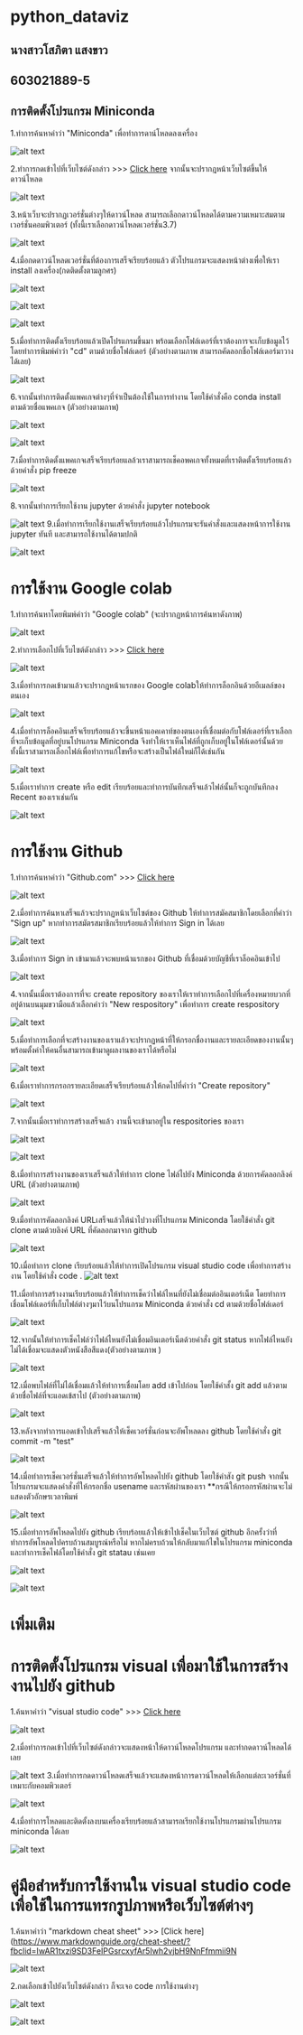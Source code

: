 # python_dataviz
## นางสาวโสภิตา  แสงขาว 
## 603021889-5 

## การติดตั้งโปรแกรม Miniconda
1.ทำการค้นหาคำว่า "Miniconda" เพื่อทำการดาน์โหลดลงเครื่อง

![alt text](1.1.1.png)

2.ทำการกดเข้าไปที่เว็บไซต์ดังกล่าว >>> [Click here](https://docs.conda.io/en/latest/miniconda.html)         จากนั้นจะปรากฎหน้าเว็บไซต์ขึ้นให้ดาวน์โหลด

![alt text](1.png)

3.หน้าเว็บจะปรากฏเวอร์ชั่นต่างๆให้ดาวน์โหลด สามารถเลือกดาวน์โหลดได้ตามความเหมาะสมตามเวอร์ชั่นคอมพิวเตอร์ (ทั้งนี้เราเลือกดาวน์โหลดเวอร์ชั่น3.7)

![alt text](2.png)

4.เมื่อกดดาวน์โหลดเวอร์ชั่นที่ต้องการเสร็จเรียบร้อยแล้ว ตัวโปรแกรมจะแสดงหน้าต่างเพื่อให้เรา install ลงเครื่อง(กดติดตั้งตามลูกศร)

![alt text](3.png)

![alt text](4.png)

![alt text](5.png)

5.เมื่อทำการติดตั้งเรียบร้อยแล้วเปิดโปรแกรมขึ้นมา พร้อมเลือกโฟล์เดอร์ที่เราต้องการจะเก็บข้อมูลไว้โดยทำการพิมพ์คำว่า "cd" ตามด้วยชื่อโฟล์เดอร์ (ตัวอย่างตามภาพ สามารถคัดลอกชื่อโฟล์เดอร์มาวางได้เลย)

![alt text](88.png) 

6.จากนั้นทำการติดตั้งแพคเกจต่างๆที่จำเป็นต้องใช้ในการทำงาน โดยใช้คำสั่งคือ conda install ตามด้วยชื่อแพคเกจ (ตัวอย่างตามภาพ)

![alt text](1.1.png) 

![alt text](1.22.PNG)

7.เมื่อทำการติดตั้งแพคเกจเสร็จเรียบร้อยแลล้วเราสามารถเช็คอพคเกจทั้งหมดที่เราติดตั้งเรียบร้อยแล้วด้วยคำสั่ง pip freeze

![alt text](2.1.png)

8.จากนั้นทำการเรียกใช้งาน jupyter ด้วยคำสั่ง jupyter notebook

![alt text](2.2.png)
9.เมื่อทำการเรียกใช้งานเสร็จเรียบร้อยแล้วโปรแกรมจะรันคำสั่งและแสดงหน้าการใช้งาน jupyter ทันที และสามารถใช้งานได้ตามปกติ

![alt text](2.3.png)

# การใช้งาน Google colab
1.ทำการค้นหาโดยพิมพ์คำว่า "Google colab" (จะปรากฏหน้าการค้นหาดังภาพ)

![alt text](6.PNG)

2.ทำการเลือกไปที่เว็บไซต์ดังกล่าว >>> [Click here](https://colab.research.google.com/notebooks/welcome.ipynb)

![alt text](99.PNG)

3.เมื่อทำการกดเข้ามาแล้วจะปรากฎหน้าแรกของ Google colabให้ทำการล็อกอินด้วยอีเมลล์ของตนเอง

![alt text](7.PNG)

4.เมื่อทำการล็อคอินเสร็จเรียบร้อยแล้วจะขึ้นหน้าแอคเคาท์ของตนเองที่เชื่อมต่อกับโฟล์เดอร์ที่เราเลือกที่จะเก็บข้อมูลที่อยู่บนโปรแกรม Miniconda จึงทำให้เราเห็นไฟล์ที่ถูกเก็บอยู่ในโฟล์เดอร์นั้นด้วยทั้งนี้เราสามารถเลือกไฟล์เพื่อทำการแก้ไขหรือจะสร้างเป็นไฟล์ใหม่ก็ได้เช่นกัน

![alt text](8.PNG)

5.เมื่อเราทำการ create หรือ edit เรียบร้อยและทำการบันทึกเสร็จแล้วไฟล์นั้นก็จะถูกบันทึกลง Recent ของเราเช่นกัน

![alt text](77.PNG)

# การใช้งาน Github
1.ทำการค้นหาคำว่า "Github.com" >>> [Click here](https://github.com/)

![alt text](9.PNG)

2.เมื่อทำการค้นหาเสร็จแล้วจะปรากฏหน้าเว็บไซต์ของ Github ให้ทำการสมัคสมาชิกโดยเลือกที่คำว่า "Sign up" หากทำการสมัตรสมาชิกเรียบร้อยแล้วให้ทำการ Sign in ได้เลย

![alt text](10.PNG)

3.เมื่อทำการ Sign in เข้ามาแล้วจะพบหน้าแรกของ Github ที่เชื่อมด้วยบัญชีที่เราล็อคอินเข้าไป

![alt text](11.PNG)

4.จากนั้นเมื่อเราต้องการที่จะ create repository ของเราให้เราทำการเลือกไปที่เครื่องหมายบวกที่อยู่ด้านบนมุมขวามือแล้วเลือกคำว่า "New respository" เพื่อทำการ create respository

![alt text](12.PNG)

5.เมื่อทำการเลือกที่จะสร้างงานของเราแล้วจะปรากฏหน้าที่ให้กรอกชื่องานและรายละเอียดของงานนั้นๆพร้อมตั้งค่าให้คนอื่นสามารถเข้ามาดูผลงานของเราได้หรือไม่

![alt text](13.PNG)

6.เมื่อเราทำการกรอกรายละเอียดเสร็จเรียบร้อยแล้วให้กดไปที่คำว่า "Create repository"

![alt text](66.PNG)

7.จากนั้นเมื่อเราทำการสร้างเสร็จแล้ว งานนี้จะเข้ามาอยู่ใน respositories ของเรา

![alt text](55.PNG)

![alt text](44.PNG)

8.เมื่อทำการสร้างงานของเราเสร็จแล้วให้ทำการ clone ไฟล์ไปยัง Miniconda ด้วยการคัดลอกลิงค์ URL (ตัวอย่างตามภาพ)

![alt text](15.PNG)

9.เมื่อทำการคัดลอกลิงค์ URLเสร็จแล้วให้นำไปวางที่โปรแกรม Miniconda โดยใช้คำสั่ง git clone ตามด้วยลิงค์ URL ที่คัดลอกมาจาก github 

![alt text](17.PNG)

10.เมื่อทำการ clone เรียบร้อยแล้วให้ทำการเปิดโปรแกรม visual studio code เพื่อทำการสร้างงาน โดยใช้คำสั่ง code .
![alt text](18.PNG)

11.เมื่อทำการสร้างงานเรียบร้อยแล้วให้ทำการเช็คว่าไฟล์ไหนที่ยังไม่เชื่อมต่ออินเตอร์เน็ต โดยทำการเชื่อมโฟล์เดอร์ที่เก็บไฟล์ต่างๆมาไว้บนโปรแกรม Miniconda ด้วยคำสั่ง cd ตามด้วยชื่อโฟล์เดอร์

![alt text](f.PNG)



12.จากนั้นให้ทำการเช็คไฟล์ว่าไฟล์ไหนยังไม่เชื่อมอินเตอร์เน็ตด้วยคำสั่ง git status หากไฟล์ไหนยังไม่ได้เชื่อมจะแสดงตัวหนังสือสีแดง(ตัวอย่างตามภาพ
)

![alt text](b.PNG)

12.เมื่อพบไฟล์ที่ไม่ได้เชื่อมแล้วให้ทำการเชื่อมโดย add เข้าไปก่อน โดยใช้คำสั้ง git add แล้วตามด้วยชื่อไฟล์ที่จะแอดเข้สาไป (ตัวอย่างตามภาพ)

![alt text](c.PNG)

13.หลังจากทำการแอดเข้าไปเสร็จแล้วให้เช็คเวอร์ชั่นก่อนจะอัพโหลดลง github โดยใช้คำสั่ง git commit -m "test"

![alt text](e.PNG)

14.เมื่อทำการเช็คเวอร์ชั่นเสร็จแล้วให้ทำการอัพโหลดไปยัง github โดยใช้คำสัง git push จากนั้นโปรแกรมจะแสดงคำสั่งที่ให้กรอกชื่อ usename และรหัสผ่านของเรา **กรณีให้กรอกรหัสผ่านจะไม่แสดงตัวอักษรเวลาพิมพ์

![alt text](d.PNG)

15.เมื่อทำการอัพโหลดไปยัง github เรียบร้อยแล้วให้เข้าไปเช็คในเว็บไซต์ github อีกครั้งว่าที่ทำการอัพโหลดไปครบถ้วนสมบูรณ์หรือไม่ หากไม่ครบถ้วนให้กลับมาแก้ไขในโปรแกรม miniconda และทำการเช็คไฟล์โดยใช้คำสั่ง git statau เช่นเคย

![alt text](a.PNG)

![alt text](aa.PNG)

# **เพิ่มเติม**
# การติดตั้งโปรแกรม visual เพื่อมาใช้ในการสร้างงานไปยัง github
1.ค้นหาคำว่า "visual studio code" >>> [Click here](https://code.visualstudio.com/)

![alt text](bb.PNG)

2.เมื่อทำการกดเข้าไปที่เว็บไซต์ดังกล่าวจะแสดงหน้าให้ดาวน์โหลดโปรแกรม และทำกดดาวน์โหลดได้เลย

![alt text](m.PNG)
3.เมื่อทำการกดดาวน์โหลดเสร็จแล้วจะแสดงหน้าการดาวน์โหลดให้เลือกแต่ละเวอร์ชั่นที่เหมาะกับคอมพิวเตอร์

![alt text](n.PNG)

4.เมื่อทำการโหลดและติดตั้งลงบนเครื่องเรียบร้อยแล้วสามารถเรียกใช้งานโปรแกรมผ่านโปรแกรม miniconda ได้เลย

![alt text](s.PNG) 

# คู่มือสำหรับการใช้งานใน visual studio code เพื่อใช้ในการแทรกรูปภาพหรือเว็บไซต์ต่างๆ
1.ค้นหาคำว่า "markdown cheat sheet" >>> [Click here](https://www.markdownguide.org/cheat-sheet/?fbclid=IwAR1txzi9SD3FeIPGsrcxyfAr5Iwh2vjbH9NnFfmmii9N

![alt text](nn.PNG) 

2.กดเลือกเข้าไปยังเว็บไซต์ดังกล่าว ก็จะเจอ code การใช้งานต่างๆ

![alt text](ss.PNG) 

![alt text](nn.PNG) 